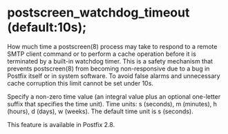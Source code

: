 # postscreen_watchdog_timeout (default:10s); 

 How much time a postscreen(8) process may take to respond to
a remote SMTP client command or to perform a cache operation before it
is terminated by a built-in watchdog timer.  This is a safety
mechanism that prevents postscreen(8) from becoming non-responsive
due to a bug in Postfix itself or in system software.  To avoid
false alarms and unnecessary cache corruption this limit cannot be
set under 10s.  

 Specify a non-zero time value (an integral value plus an optional
one-letter suffix that specifies the time unit).  Time units: s
(seconds), m (minutes), h (hours), d (days), w (weeks).
The default time unit is s (seconds).  

 This feature is available in Postfix 2.8.  


